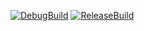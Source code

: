 [![DebugBuild](https://github.com/Maruaruhe/MyEngine/actions/workflows/main.yml/badge.svg)](https://github.com/Maruaruhe/MyEngine/actions/workflows/main.yml)
[![ReleaseBuild](https://github.com/Maruaruhe/MyEngine/actions/workflows/ReleaseBuild.yml/badge.svg)](https://github.com/Maruaruhe/MyEngine/actions/workflows/ReleaseBuild.yml)
